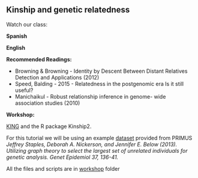 ## Kinship and genetic relatedness ##

Watch our class:

**Spanish**

**English** 

**Recommended Readings:**
- Browning & Browning - Identity by Descent Between Distant Relatives Detection and Applications (2012)
- Speed, Balding - 2015 - Relatedness in the postgenomic era Is it still useful?
- Manichaikul - Robust relationship inference in genome- wide association studies (2010)

**Workshop:**

[KING](https://www.kingrelatedness.com) and the R package Kinship2. 

For this tutorial we will be using an example [dataset](/workshop) provided from PRIMUS *Jeffrey Staples, Deborah A. Nickerson, and Jennifer E. Below (2013). Utilizing graph theory to select the largest set of unrelated individuals for genetic analysis. Genet Epidemiol 37, 136-41.*

All the files and scripts are in [workshop](/workshop) folder
